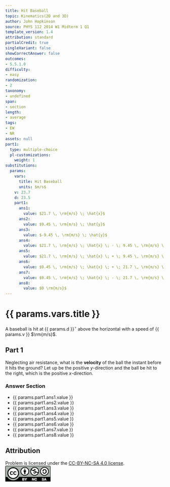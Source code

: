 ```yaml
---
title: Hit Baseball
topic: Kinematics(2D and 3D)
author: John Hopkinson
source: PHYS 112 2014 W1 Midterm 1 Q1
template_version: 1.4
attribution: standard
partialCredit: true
singleVariant: false
showCorrectAnswer: false
outcomes:
- 5.5.1.0
difficulty:
- easy
randomization:
- 2
taxonomy:
- undefined
span:
- section
length:
- average
tags:
- EW
- NR
assets: null
part1:
  type: multiple-choice
  pl-customizations:
    weight: 1
substitutions:
  params:
    vars:
      title: Hit Baseball
      units: $m/s$
    v: 23.7
    d: 23.5
    part1:
      ans1:
        value: $21.7 \, \rm{m/s} \; \hat{x}$
      ans2:
        value: $9.45 \, \rm{m/s} \; \hat{y}$
      ans3:
        value: $-9.45 \, \rm{m/s} \; \hat{y}$
      ans4:
        value: $21.7 \, \rm{m/s} \; \hat{x} \; - \; 9.45 \, \rm{m/s} \; \hat{y}$
      ans5:
        value: $21.7 \, \rm{m/s} \; \hat{x} \; + \; 9.45 \, \rm{m/s} \; \hat{y}$
      ans6:
        value: $9.45 \, \rm{m/s} \; \hat{x} \; + \; 21.7 \, \rm{m/s} \; \hat{y}$
      ans7:
        value: $9.45 \, \rm{m/s} \; \hat{x} \; - \; 21.7 \, \rm{m/s} \; \hat{y}$
      ans8:
        value: $0 \rm{m/s}$
---
```

# {{ params.vars.title }}
A baseball is hit at {{ params.d }}$^\circ$ above the horizontal with a speed of {{ params.v }} $\rm{m/s}$.

## Part 1

Neglecting air resistance, what is the **velocity** of the ball the instant before it hits the ground? Let up be the positive $y$-direction and the ball be hit to the right, which is the positive $x$-direction.

### Answer Section

- {{ params.part1.ans1.value }}
- {{ params.part1.ans2.value }}
- {{ params.part1.ans3.value }}
- {{ params.part1.ans4.value }}
- {{ params.part1.ans5.value }}
- {{ params.part1.ans6.value }}
- {{ params.part1.ans7.value }}
- {{ params.part1.ans8.value }}

## Attribution

Problem is licensed under the [CC-BY-NC-SA 4.0 license](https://creativecommons.org/licenses/by-nc-sa/4.0/).<br> ![The Creative Commons 4.0 license requiring attribution-BY, non-commercial-NC, and share-alike-SA license.](https://raw.githubusercontent.com/firasm/bits/master/by-nc-sa.png)